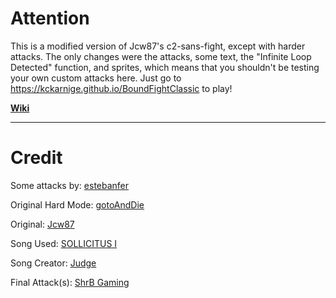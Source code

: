 # Attention
This is a modified version of Jcw87's c2-sans-fight, except with harder attacks. The only changes were the attacks, some text, the "Infinite Loop Detected" function, and sprites, which means that you shouldn't be testing your own custom attacks here. Just go to https://kckarnige.github.io/BoundFightClassic to play!

[**Wiki**](https://github.com/kayos156/BoundFight/wiki)
________________________________________________________________________________

# Credit

Some attacks by: [estebanfer](https://www.reddit.com/user/estebanfer)

Original Hard Mode: [gotoAndDie](https://github.com/gotoAndDie)

Original: [Jcw87](https://github.com/Jcw87)

Song Used: [SOLLICITUS I](https://soundcloud.com/ragher/swapped-realities-au-sollicitius-original)

Song Creator: [Judge](https://soundcloud.com/ragher)

Final Attack(s): [ShrB Gaming](https://www.youtube.com/channel/UCirTdftrow2g5j_9x4T8r4w)
